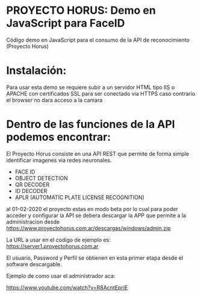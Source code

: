 # PROYECTO HORUS: Demo en JavaScript para FaceID
Código demo en JavaScript para el consumo de la API de reconocimiento (Proyecto Horus)

# Instalación:

Para usar esta demo se requiere subir a un servidor HTML tipo IIS o APACHE con certificados SSL para ser conectado via HTTPS caso contrario el browser no dara acceso a la camara

# Dentro de las funciones de la API podemos encontrar:

El Proyecto Horus consiste en una API REST que permite de forma simple identificar imagenes via redes neuronales.

- FACE ID
- OBJECT DETECTION
- QR DECODER
- ID DECODER
- APLR (AUTOMATIC PLATE LICENSE RECOGNITION)

al 01-02-2020 el proyecto estas en modo beta por lo cual para poder acceder y configurar la API se debera descargar la APP que permite a la administracion desde https://www.proyectohorus.com.ar/descargas/windows/admin.zip

La URL a usar en el codigo de ejemplo es:
https://server1.proyectohorus.com.ar

El usuario, Password y Perfil se obtienen en esta primer etapa desde el software descargable.

Ejemplo de como usar el administrador aca:

https://www.youtube.com/watch?v=R8AcntEprjE

